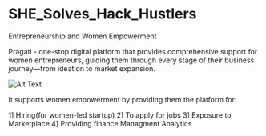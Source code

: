 # SHE_Solves_Hack_Hustlers
Entrepreneurship and Women Empowerment

Pragati - one-stop digital platform that provides comprehensive support for women entrepreneurs, guiding them through every stage of their business journey—from ideation to market expansion. 

![Alt Text](public/img/feature.png)


It supports women empowerment by providing them the platform for:

1] Hiring(for women-led startup)
2] To apply for jobs
3] Exposure to Marketplace
4] Providing finance Managment Analytics
